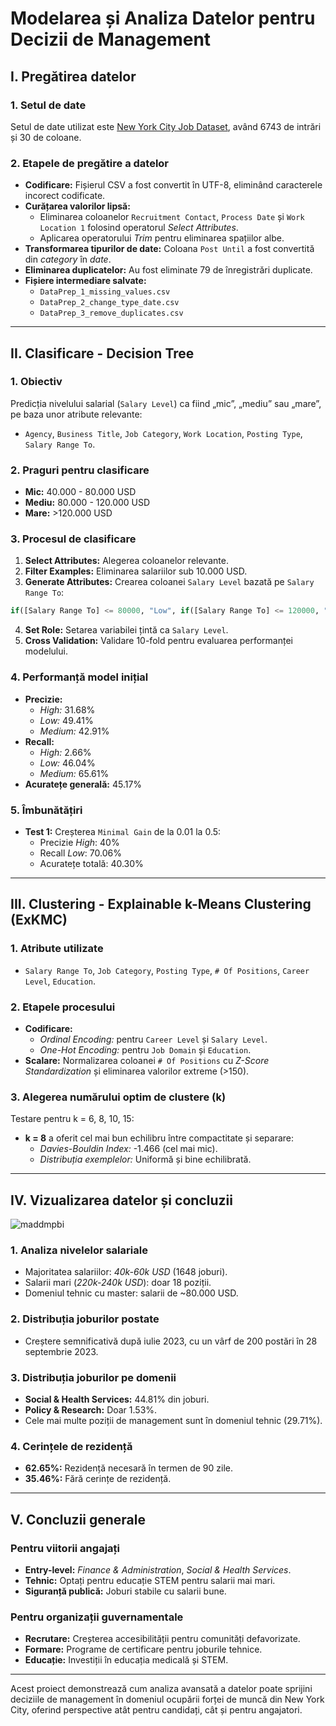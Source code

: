 # Modelarea și Analiza Datelor pentru Decizii de Management

## I. Pregătirea datelor

### 1. Setul de date
Setul de date utilizat este [New York City Job Dataset](https://www.kaggle.com/datasets/anoopjohny/new-york-city-job-dataset), având 6743 de intrări și 30 de coloane.

### 2. Etapele de pregătire a datelor
- **Codificare:** Fișierul CSV a fost convertit în UTF-8, eliminând caracterele incorect codificate.
- **Curățarea valorilor lipsă:** 
  - Eliminarea coloanelor `Recruitment Contact`, `Process Date` și `Work Location 1` folosind operatorul *Select Attributes*.
  - Aplicarea operatorului *Trim* pentru eliminarea spațiilor albe.
- **Transformarea tipurilor de date:** Coloana `Post Until` a fost convertită din *category* în *date*.
- **Eliminarea duplicatelor:** Au fost eliminate 79 de înregistrări duplicate.
- **Fișiere intermediare salvate:**
  - `DataPrep_1_missing_values.csv`
  - `DataPrep_2_change_type_date.csv`
  - `DataPrep_3_remove_duplicates.csv`

---

## II. Clasificare - Decision Tree

### 1. Obiectiv
Predicția nivelului salarial (`Salary Level`) ca fiind „mic”, „mediu” sau „mare”, pe baza unor atribute relevante:
- `Agency`, `Business Title`, `Job Category`, `Work Location`, `Posting Type`, `Salary Range To`.

### 2. Praguri pentru clasificare
- **Mic:** 40.000 - 80.000 USD  
- **Mediu:** 80.000 - 120.000 USD  
- **Mare:** >120.000 USD  

### 3. Procesul de clasificare
1. **Select Attributes:** Alegerea coloanelor relevante.  
2. **Filter Examples:** Eliminarea salariilor sub 10.000 USD.  
3. **Generate Attributes:** Crearea coloanei `Salary Level` bazată pe `Salary Range To`:
```python
if([Salary Range To] <= 80000, "Low", if([Salary Range To] <= 120000, "Medium", "High"))
```
4. **Set Role:** Setarea variabilei țintă ca `Salary Level`.
5. **Cross Validation:** Validare 10-fold pentru evaluarea performanței modelului.

### 4. Performanță model inițial
- **Precizie:**
  - *High:* 31.68%
  - *Low:* 49.41%
  - *Medium:* 42.91%
- **Recall:**
  - *High:* 2.66%
  - *Low:* 46.04%
  - *Medium:* 65.61%
- **Acuratețe generală:** 45.17%

### 5. Îmbunătățiri
- **Test 1:** Creșterea `Minimal Gain` de la 0.01 la 0.5:
  - Precizie *High*: 40%
  - Recall *Low*: 70.06%
  - Acuratețe totală: 40.30%

---

## III. Clustering - Explainable k-Means Clustering (ExKMC)

### 1. Atribute utilizate
- `Salary Range To`, `Job Category`, `Posting Type`, `# Of Positions`, `Career Level`, `Education`.

### 2. Etapele procesului
- **Codificare:**  
  - *Ordinal Encoding:* pentru `Career Level` și `Salary Level`.  
  - *One-Hot Encoding:* pentru `Job Domain` și `Education`.  
- **Scalare:** Normalizarea coloanei `# Of Positions` cu *Z-Score Standardization* și eliminarea valorilor extreme (>150).

### 3. Alegerea numărului optim de clustere (k)
Testare pentru k = 6, 8, 10, 15:
- **k = 8** a oferit cel mai bun echilibru între compactitate și separare:
  - *Davies-Bouldin Index:* -1.466 (cel mai mic).
  - *Distribuția exemplelor:* Uniformă și bine echilibrată.

---

## IV. Vizualizarea datelor și concluzii

![maddmpbi](https://github.com/user-attachments/assets/0f1410f5-2da0-4f2d-810c-61b174ccd9a2)


### 1. Analiza nivelelor salariale
- Majoritatea salariilor: *40k-60k USD* (1648 joburi).  
- Salarii mari (*220k-240k USD*): doar 18 poziții.  
- Domeniul tehnic cu master: salarii de ~80.000 USD.  

### 2. Distribuția joburilor postate
- Creștere semnificativă după iulie 2023, cu un vârf de 200 postări în 28 septembrie 2023.

### 3. Distribuția joburilor pe domenii
- **Social & Health Services:** 44.81% din joburi.  
- **Policy & Research:** Doar 1.53%.  
- Cele mai multe poziții de management sunt în domeniul tehnic (29.71%).

### 4. Cerințele de rezidență
- **62.65%:** Rezidență necesară în termen de 90 zile.  
- **35.46%:** Fără cerințe de rezidență.  

---

## V. Concluzii generale

### Pentru viitorii angajați
- **Entry-level:** *Finance & Administration*, *Social & Health Services*.  
- **Tehnic:** Optați pentru educație STEM pentru salarii mai mari.  
- **Siguranță publică:** Joburi stabile cu salarii bune.  

### Pentru organizații guvernamentale
- **Recrutare:** Creșterea accesibilității pentru comunități defavorizate.  
- **Formare:** Programe de certificare pentru joburile tehnice.  
- **Educație:** Investiții în educația medicală și STEM.

---

Acest proiect demonstrează cum analiza avansată a datelor poate sprijini deciziile de management în domeniul ocupării forței de muncă din New York City, oferind perspective atât pentru candidați, cât și pentru angajatori.
